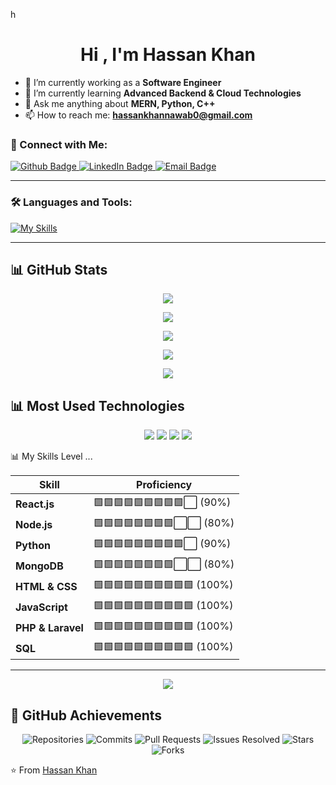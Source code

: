 h<!-- Centered Title with GIF -->
<h1 align="center">Hi , I'm Hassan Khan</h1>

- 🔭 I’m currently working as a **Software Engineer**  
- 🌱 I’m currently learning **Advanced Backend & Cloud Technologies**  
- 💬 Ask me anything about **MERN, Python, C++**  
- 📫 How to reach me: **hassankhannawab0@gmail.com**

### **📱 Connect with Me:**  
<div id="badges">
  <a href="https://github.com/your-github">
    <img src="https://img.shields.io/badge/GitHub-white?style=for-the-badge&logo=Github&logoColor=black" alt="Github Badge"/>
  </a>
  <a href="https://linkedin.com/in/hassan-khan-482678269">
    <img src="https://img.shields.io/badge/LinkedIn-0A66C2?style=for-the-badge&logo=linkedin&logoColor=white" alt="LinkedIn Badge"/>
  </a>
  <a href="hassankhannawab0@gmail.com">
    <img src="https://img.shields.io/badge/Email-D14836?style=for-the-badge&logo=gmail&logoColor=white" alt="Email Badge"/>
  </a>
</div>

---

### **🛠️ Languages and Tools:**  
[![My Skills](https://skillicons.dev/icons?i=react,nodejs,express,mongodb,python,cpp,html,css,js,php,laravel,mysql,git,github,vscode&perline=6)](https://skillicons.dev)

---
## 📊 GitHub Stats  

<p align="center">
  <img src="https://github-readme-stats.vercel.app/api?username=your-github&show_icons=true&theme=tokyonight&hide_border=true&count_private=true&custom_title=Epic%20Coder&line_height=30&hide=contribs" />
</p>

<p align="center">
  <img src="https://github-readme-streak-stats.herokuapp.com/?user=your-github&theme=tokyonight&hide_border=true&stroke=29FF00&fire=FF0000&currStreakNum=FFCC00&currStreakLabel=FFFFFF&sideNums=FF6600&sideLabels=00FF00" />
</p>

<p align="center">
  <img src="https://github-readme-stats.vercel.app/api/top-langs/?username=your-github&theme=tokyonight&layout=compact&hide_border=true&langs_count=4&hide_title=false&custom_title=Most%20Used%20Languages&include_titles=true&langs=javascript,typescript,python,mongodb" />
</p>

<p align="center">
  <img src="https://github-readme-activity-graph.vercel.app/graph?username=your-github&theme=tokyonight&hide_border=true&color=00FF00&area_color=FF0000&point=FFCC00&hide_title=false" />
</p>

<p align="center">
  <img src="https://github-profile-trophy.vercel.app/?username=your-github&theme=tokyonight&no-frame=true&margin-w=15&rank=SECRET,SSS,SS,S" />
</p>

## 📊 Most Used Technologies  

<p align="center">
  <img src="https://img.shields.io/badge/React-20232A?style=for-the-badge&logo=react&logoColor=61DAFB" />
  <img src="https://img.shields.io/badge/Node.js-43853D?style=for-the-badge&logo=node.js&logoColor=white" />
  <img src="https://img.shields.io/badge/Python-3776AB?style=for-the-badge&logo=python&logoColor=white" />
  <img src="https://img.shields.io/badge/MongoDB-4EA94B?style=for-the-badge&logo=mongodb&logoColor=white" />
</p>
 📊 My Skills Level ...

| Skill       | Proficiency |
|-------------|------------|
| **React.js**  | 🟩🟩🟩🟩🟩🟩🟩🟩🟩⬜  (90%) |
| **Node.js**   | 🟩🟩🟩🟩🟩🟩🟩🟩⬜⬜  (80%) |
| **Python**    | 🟩🟩🟩🟩🟩🟩🟩🟩🟩⬜  (90%) |
| **MongoDB**   | 🟩🟩🟩🟩🟩🟩🟩🟩⬜⬜  (80%) |
| **HTML & CSS**| 🟩🟩🟩🟩🟩🟩🟩🟩🟩🟩  (100%) |
| **JavaScript**| 🟩🟩🟩🟩🟩🟩🟩🟩🟩🟩  (100%) |
| **PHP & Laravel** | 🟩🟩🟩🟩🟩🟩🟩🟩🟩🟩  (100%) |
| **SQL**       | 🟩🟩🟩🟩🟩🟩🟩🟩🟩🟩  (100%) |


---
<p align="center">
  <img src="https://github-readme-stats.vercel.app/api/top-langs/?username=your-github&theme=tokyonight&layout=compact&hide_border=true&langs_count=8&custom_title=Top%20Languages&card_width=400" />
</p>


## 🚀 GitHub Achievements

<p align="center">
  <img src="https://img.shields.io/badge/Repositories-150%2B-blue?style=for-the-badge&logo=github" alt="Repositories" />
  <img src="https://img.shields.io/badge/Commits-50K%2B-green?style=for-the-badge&logo=git" alt="Commits" />
  <img src="https://img.shields.io/badge/Pull%20Requests-5K%2B-orange?style=for-the-badge&logo=github" alt="Pull Requests" />
  <img src="https://img.shields.io/badge/Issues%20Resolved-10K%2B-red?style=for-the-badge&logo=bugatti" alt="Issues Resolved" />
  <img src="https://img.shields.io/badge/Stars-100K%2B-yellow?style=for-the-badge&logo=star" alt="Stars" />
  <img src="https://img.shields.io/badge/Forks-25K%2B-purple?style=for-the-badge&logo=repo-forked" alt="Forks" />
</p>


⭐️ From [Hassan Khan](https://github.com/your-github)

